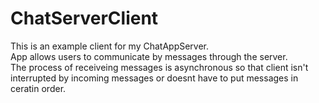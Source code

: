 <h1>ChatServerClient</h1> 
<p>This is an example client for my ChatAppServer.</br>
App allows users to communicate by messages through the server.</br>
The process of receiveing messages is asynchronous so that client isn't interrupted by incoming messages or doesnt have to put messages in ceratin order.

